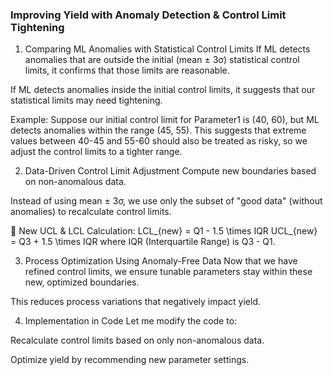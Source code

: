 ### Improving Yield with Anomaly Detection & Control Limit Tightening

1. Comparing ML Anomalies with Statistical Control Limits
If ML detects anomalies that are outside the initial (mean ± 3σ) statistical control limits, it confirms that those limits are reasonable.

If ML detects anomalies inside the initial control limits, it suggests that our statistical limits may need tightening.

Example:
Suppose our initial control limit for Parameter1 is (40, 60), but ML detects anomalies within the range (45, 55). This suggests that extreme values between 40-45 and 55-60 should also be treated as risky, so we adjust the control limits to a tighter range.

2. Data-Driven Control Limit Adjustment
Compute new boundaries based on non-anomalous data.

Instead of using mean ± 3σ, we use only the subset of "good data" (without anomalies) to recalculate control limits.

🔹 New UCL & LCL Calculation:
    LCL_{new} = Q1 - 1.5 \times IQR
    UCL_{new} = Q3 + 1.5 \times IQR
where IQR (Interquartile Range) is Q3 - Q1.

3. Process Optimization Using Anomaly-Free Data
Now that we have refined control limits, we ensure tunable parameters stay within these new, optimized boundaries.

This reduces process variations that negatively impact yield.

4. Implementation in Code
Let me modify the code to:

Recalculate control limits based on only non-anomalous data.

Optimize yield by recommending new parameter settings.

